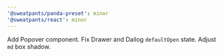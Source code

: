 ```yaml
---
'@sweatpants/panda-preset': minor
'@sweatpants/react': minor
---
```


Add Popover component. Fix Drawer and Dailog `defaultOpen` state. Adjust `md` box shadow.
